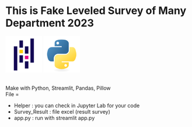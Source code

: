 # This is Fake Leveled Survey of Many Department 2023

<img src="https://raw.githubusercontent.com/devicons/devicon/2ae2a900d2f041da66e950e4d48052658d850630/icons/pandas/pandas-original.svg" alt="pandas" width="100" height="100"/> </a> </a> <a href="https://www.python.org" target="_blank" rel="noreferrer"> <img src="https://raw.githubusercontent.com/devicons/devicon/master/icons/python/python-original.svg" alt="python" width="100" height="100"/> </a> </p>
<br>
Make with Python, Streamlit, Pandas, Pillow 
<br>
File =
- Helper        : you can check in Jupyter Lab for your code
- Survey_Result : file excel (result survey)
- app.py        : run with streamlit app.py
